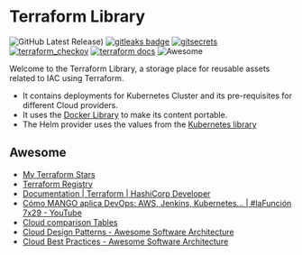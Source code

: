 # Terraform Library

![GitHub Latest Release)](https://img.shields.io/github/v/release/carlosrodlop/terraform-lib?logo=github) [![gitleaks badge](https://img.shields.io/badge/protected%20by-gitleaks-blue)](https://github.com/zricethezav/gitleaks#pre-commit) [![gitsecrets](https://img.shields.io/badge/protected%20by-gitsecrets-blue)](https://github.com/awslabs/git-secrets) [![terraform_checkov](https://img.shields.io/badge/protected%20by-checkov-blue)](https://github.com/bridgecrewio/checkov) [![terraform docs](https://img.shields.io/badge/docs%20by-terraformdocs-blue)](https://github.com/terraform-docs/terraform-docs/) ![Awesome](https://cdn.rawgit.com/sindresorhus/awesome/d7305f38d29fed78fa85652e3a63e154dd8e8829/media/badge.svg)

Welcome to the Terraform Library, a storage place for reusable assets related to IAC using Terraform.

- It contains deployments for Kubernetes Cluster and its pre-requisites for different Cloud providers.
- It uses the [Docker Library](https://github.com/carlosrodlop/docker-lib) to make its content portable.
- The Helm provider uses the values from the [Kubernetes library](https://github.com/carlosrodlop/K8s-lib)

## Awesome

- [My Terraform Stars](https://github.com/stars/carlosrodlop/lists/iac-terraform)
- [Terraform Registry](https://registry.terraform.io/)
- [Documentation | Terraform | HashiCorp Developer](https://developer.hashicorp.com/terraform/docs)
- [Cómo MANGO aplica DevOps: AWS, Jenkins, Kubernetes… | #laFunción 7x29 - YouTube](https://www.youtube.com/watch?v=61C6wD_y1HA&t=195s)
- [Cloud comparison Tables](https://media.licdn.com/dms/image/C5622AQEWNRJe_IJN1Q/feedshare-shrink_2048_1536/0/1678887625639?e=1681948800&v=beta&t=izj3rSdiOc4iMoqd8UuYScEzZXp6epoSSb7x9tFLFOc)
- [Cloud Design Patterns - Awesome Software Architecture](https://awesome-architecture.com/cloud-design-patterns/cloud-design-patterns/)
- [Cloud Best Practices - Awesome Software Architecture](https://awesome-architecture.com/cloud-best-practices/)
